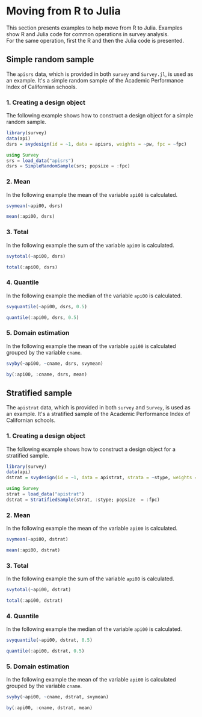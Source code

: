 # Moving from R to Julia
This section presents examples to help move from R to Julia. Examples show R and Julia code for common operations in survey analysis. <br>
For the same operation, first the R and then the Julia code is presented. 

## Simple random sample

The `apisrs` data, which is provided in both `survey` and `Survey.jl`, is used as an example. It's a simple random sample of the Academic Performance Index of Californian schools.

### 1. Creating a design object
The following example shows how to construct a design object for a simple random sample. 

```R
library(survey)
data(api)
dsrs = svydesign(id = ~1, data = apisrs, weights = ~pw, fpc = ~fpc)
```

```julia
using Survey
srs = load_data("apisrs")
dsrs = SimpleRandomSample(srs; popsize = :fpc)
```

### 2. Mean
In the following example the mean of the variable `api00` is calculated. 

```R
svymean(~api00, dsrs)
```
```julia
mean(:api00, dsrs)
```

### 3. Total
In the following example the sum of the variable `api00` is calculated. 

```R
svytotal(~api00, dsrs)
```
```julia
total(:api00, dsrs)
```

### 4. Quantile
In the following example the median of the variable `api00` is calculated.
```R
svyquantile(~api00, dsrs, 0.5)
```
```julia
quantile(:api00, dsrs, 0.5)
```

### 5. Domain estimation
In the following example the mean of the variable `api00` is calculated grouped by the variable `cname`. 

```R
svyby(~api00, ~cname, dsrs, svymean)
```

```julia
by(:api00, :cname, dsrs, mean)
```

## Stratified sample

The `apistrat` data, which is provided in both `survey` and `Survey`, is used as an example. It's a stratified sample of the Academic Performance Index of Californian schools.

### 1. Creating a design object
The following example shows how to construct a design object for a stratified sample. 

```R
library(survey)
data(api)
dstrat = svydesign(id = ~1, data = apistrat, strata = ~stype, weights = ~pw, fpc = ~fpc)
```

```julia
using Survey
strat = load_data("apistrat")
dstrat = StratifiedSample(strat, :stype; popsize  = :fpc)
```

### 2. Mean
In the following example the mean of the variable `api00` is calculated. 

```R
svymean(~api00, dstrat)
```
```julia
mean(:api00, dstrat)
```

### 3. Total
In the following example the sum of the variable `api00` is calculated. 

```R
svytotal(~api00, dstrat)
```
```julia
total(:api00, dstrat)
```

### 4. Quantile
In the following example the median of the variable `api00` is calculated.
```R
svyquantile(~api00, dstrat, 0.5)
```
```julia
quantile(:api00, dstrat, 0.5)
```

### 5. Domain estimation
In the following example the mean of the variable `api00` is calculated grouped by the variable `cname`. 

```R
svyby(~api00, ~cname, dstrat, svymean)
```

```julia
by(:api00, :cname, dstrat, mean)
```